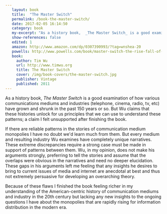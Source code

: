 ```yaml
---
   layout: book
   title:  "The Master Switch"
   permalink: /book-the-master-switch/
   date: 2017-02-05 16:14:50
   category: book
   my-excerpt: "As a history book,  _The Master Switch_ is a good examination of how various communications mediums and industries (telephone, cinema, radio, tv, etc) have grown and shrunk in the past 150 years or so. But Wu claims that these histories unlock for us principles that we can use to understand these patterns; a claim I felt unsupported after finishing the book."
   show-references: false
   edited: 1
   amazon: http://www.amazon.com/dp/0307390993/?tag=wnshea-20
   powells: http://www.powells.com/book/master-switch-the-rise-fall-of-information-empires-9780307390998/1-7
   book:
     author: Tim Wu
     url: http://www.timwu.org
     title: The Master Switch
     cover: /img/book-covers/the-master-switch.jpg
     publisher: Vintage
     published: 2011
---
```


As a history book,  _The Master Switch_ is a good examination of how various communications mediums and industries (telephone, cinema, radio, tv, etc) have grown and shrunk in the past 150 years or so. But Wu claims that these histories unlock for us principles that we can use to understand these patterns; a claim I felt unsupported after finishing the book.

If there are reliable patterns in the stories of communication medium monopolies I have no doubt we'd learn much from them. But every medium and resulting industry Wu examines have completely unique narratives. These extreme discrepancies require a strong case must be made in support of patterns between them. Wu, in my opinion, does not make his arguments strongly, preferring to tell the stories and assume that the overlaps were obvious in the narratives and need no deeper elucidation. These gaps in his arguments left me feeling that any insights he desires to bring to current issues of media and internet are anecdotal at best and thus not extremely persuasive for developing an overarching theory.

Because of these flaws I finished the book feeling richer in my understanding of the American-centric history of communication mediums and industry in the 20th century but lacking any new insights to the ongoing questions I have about the monopolies that are rapidly rising for information distribution in the modern era.
